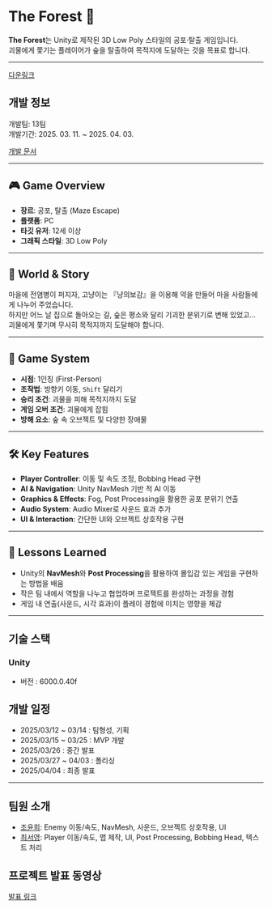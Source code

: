 # The Forest 🌲

**The Forest**는 Unity로 제작된 3D Low Poly 스타일의 공포·탈출 게임입니다.  
괴물에게 쫓기는 플레이어가 숲을 탈출하여 목적지에 도달하는 것을 목표로 합니다.  

---

[다운링크]([https://drive.google.com/drive/folders/10XJfwuT1aWuo-5Qv5x-5aak9ZRfT0S_n?usp=drive_link])

## 개발 정보  
개발팀: 13팀 <br/>
개발기간: 2025. 03. 11. ~ 2025. 04. 03.  

[개발 문서](https://familiar-witness-f89.notion.site/The-Forest-1ce01cd86de480c8b829e7887e04089f)

---

## 🎮 Game Overview
- **장르**: 공포, 탈출 (Maze Escape)
- **플랫폼**: PC
- **타깃 유저**: 12세 이상
- **그래픽 스타일**: 3D Low Poly

---

## 📖 World & Story
마을에 전염병이 퍼지자, 고냥이는 『냥의보감』을 이용해 약을 만들어 마을 사람들에게 나누어 주었습니다.  
하지만 어느 날 집으로 돌아오는 길, 숲은 평소와 달리 기괴한 분위기로 변해 있었고…  
괴물에게 쫓기며 무사히 목적지까지 도달해야 합니다.  

---

## 🎲 Game System
- **시점**: 1인칭 (First-Person)
- **조작법**: 방향키 이동, `Shift` 달리기
- **승리 조건**: 괴물을 피해 목적지까지 도달
- **게임 오버 조건**: 괴물에게 잡힘
- **방해 요소**: 숲 속 오브젝트 및 다양한 장애물

---

## 🛠️ Key Features
- **Player Controller**: 이동 및 속도 조정, Bobbing Head 구현  
- **AI & Navigation**: Unity NavMesh 기반 적 AI 이동  
- **Graphics & Effects**: Fog, Post Processing을 활용한 공포 분위기 연출  
- **Audio System**: Audio Mixer로 사운드 효과 추가  
- **UI & Interaction**: 간단한 UI와 오브젝트 상호작용 구현  

---

## 🚀 Lessons Learned
- Unity의 **NavMesh**와 **Post Processing**을 활용하여 몰입감 있는 게임을 구현하는 방법을 배움  
- 작은 팀 내에서 역할을 나누고 협업하며 프로젝트를 완성하는 과정을 경험  
- 게임 내 연출(사운드, 시각 효과)이 플레이 경험에 미치는 영향을 체감  

---

## 기술 스택
### Unity
- 버전 : 6000.0.40f

## 개발 일정
- 2025/03/12 ~ 03/14 : 팀형성, 기획
- 2025/03/15 ~ 03/25 : MVP 개발
- 2025/03/26 : 중간 발표
- 2025/03/27 ~ 04/03 : 폴리싱
- 2025/04/04 : 최종 발표


---


## 팀원 소개
- [조윤희](https://github.com/y0c0y): Enemy 이동/속도, NavMesh, 사운드, 오브젝트 상호작용, UI
- [최서영](https://github.com/ashley060207): Player 이동/속도, 맵 제작, UI, Post Processing, Bobbing Head, 텍스트 처리  


## 프로젝트 발표 동영상


[발표 링크](https://www.youtube.com/watch?v=m1-Dvv6IBGY)
